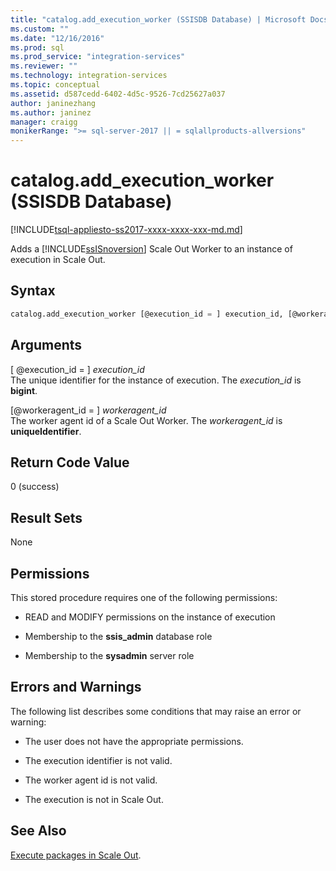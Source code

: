 ```yaml
---
title: "catalog.add_execution_worker (SSISDB Database) | Microsoft Docs"
ms.custom: ""
ms.date: "12/16/2016"
ms.prod: sql
ms.prod_service: "integration-services"
ms.reviewer: ""
ms.technology: integration-services
ms.topic: conceptual
ms.assetid: d587cedd-6402-4d5c-9526-7cd25627a037
author: janinezhang
ms.author: janinez
manager: craigg
monikerRange: ">= sql-server-2017 || = sqlallproducts-allversions"
---
```

# catalog.add_execution_worker (SSISDB Database)
[!INCLUDE[tsql-appliesto-ss2017-xxxx-xxxx-xxx-md.md](../../includes/tsql-appliesto-ss2017-xxxx-xxxx-xxx-md.md)]

Adds a [!INCLUDE[ssISnoversion](../../includes/ssisnoversion-md.md)] Scale Out Worker to an instance of execution in Scale Out.

## Syntax

```sql
catalog.add_execution_worker [@execution_id = ] execution_id, [@workeragent_id = ] workeragent_id
```

## Arguments
[ @execution_id = ] *execution_id*  
 The unique identifier for the instance of execution. The *execution_id* is **bigint**.  
 
[@workeragent_id = ] *workeragent_id*  
The worker agent id of a Scale Out Worker. The *workeragent_id* is **uniqueIdentifier**.

## Return Code Value  
 0 (success)  
  
## Result Sets  
 None  

## Permissions  
 This stored procedure requires one of the following permissions:  
  
-   READ and MODIFY permissions on the instance of execution  
  
-   Membership to the **ssis_admin** database role  
  
-   Membership to the **sysadmin** server role  
 
## Errors and Warnings  
 The following list describes some conditions that may raise an error or warning:  
 
- The user does not have the appropriate permissions.

- The execution identifier is not valid.

- The worker agent id is not valid.

- The execution is not in Scale Out.

## See Also
[Execute packages in Scale Out](~/integration-services/scale-out/run-packages-in-integration-services-ssis-scale-out.md).

